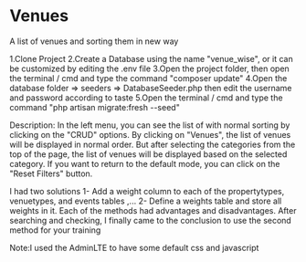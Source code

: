 # Venues

A list of venues and sorting them in new way

1.Clone Project
2.Create a Database using the name "venue_wise", or it can be customized by editing the .env file
3.Open the project folder, then open the terminal / cmd and type the command "composer update"
4.Open the database folder => seeders => DatabaseSeeder.php then edit the username and password according to taste
5.Open the terminal / cmd and type the command "php artisan migrate:fresh --seed"

Description:
In the left menu, you can see the list of with normal sorting by clicking on the "CRUD" options.
By clicking on "Venues", the list of venues will be displayed in normal order.
But after selecting the categories from the top of the page, the list of venues will be displayed based on the selected
category.
If you want to return to the default mode, you can click on the "Reset Filters" button.

I had two solutions
1- Add a weight column to each of the propertytypes, venuetypes, and events tables ,...
2- Define a weights table and store all weights in it.
Each of the methods had advantages and disadvantages. After searching and checking, I finally came to the conclusion to
use the second method for your training

Note:I used the AdminLTE to have some default css and javascript

